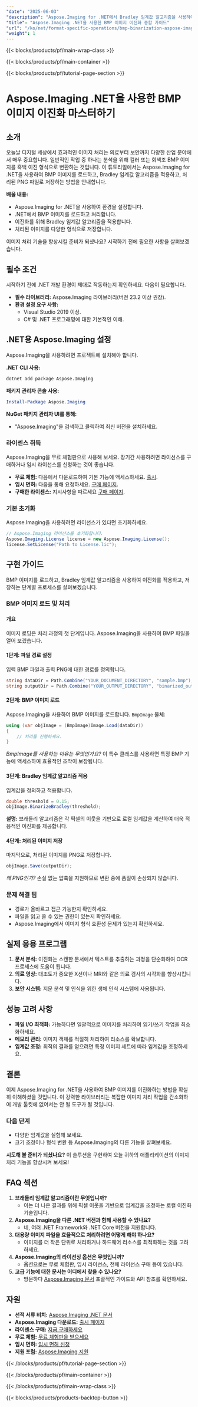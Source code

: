```yaml
---
"date": "2025-06-03"
"description": "Aspose.Imaging for .NET에서 Bradley 임계값 알고리즘을 사용하여 BMP 이미지를 이진화하는 방법을 알아보세요. 효율적인 이미지 처리를 위한 단계별 가이드를 따라해 보세요."
"title": "Aspose.Imaging .NET을 사용한 BMP 이미지 이진화 종합 가이드"
"url": "/ko/net/format-specific-operations/bmp-binarization-aspose-imaging-net/"
"weight": 1
---
```


{{< blocks/products/pf/main-wrap-class >}}

{{< blocks/products/pf/main-container >}}

{{< blocks/products/pf/tutorial-page-section >}}
# Aspose.Imaging .NET을 사용한 BMP 이미지 이진화 마스터하기

## 소개

오늘날 디지털 세상에서 효과적인 이미지 처리는 의료부터 보안까지 다양한 산업 분야에서 매우 중요합니다. 일반적인 작업 중 하나는 분석을 위해 컬러 또는 회색조 BMP 이미지를 흑백 이진 형식으로 변환하는 것입니다. 이 튜토리얼에서는 Aspose.Imaging for .NET을 사용하여 BMP 이미지를 로드하고, Bradley 임계값 알고리즘을 적용하고, 처리된 PNG 파일로 저장하는 방법을 안내합니다.

**배울 내용:**
- Aspose.Imaging for .NET을 사용하여 환경을 설정합니다.
- .NET에서 BMP 이미지를 로드하고 처리합니다.
- 이진화를 위해 Bradley 임계값 알고리즘을 적용합니다.
- 처리된 이미지를 다양한 형식으로 저장합니다.

이미지 처리 기술을 향상시킬 준비가 되셨나요? 시작하기 전에 필요한 사항을 살펴보겠습니다.

## 필수 조건

시작하기 전에 .NET 개발 환경이 제대로 작동하는지 확인하세요. 다음이 필요합니다.

- **필수 라이브러리:** Aspose.Imaging 라이브러리(버전 23.2 이상 권장).
- **환경 설정 요구 사항:**
  - Visual Studio 2019 이상.
  - C# 및 .NET 프로그래밍에 대한 기본적인 이해.

## .NET용 Aspose.Imaging 설정

Aspose.Imaging을 사용하려면 프로젝트에 설치해야 합니다.

**.NET CLI 사용:**

```bash
dotnet add package Aspose.Imaging
```

**패키지 관리자 콘솔 사용:**

```powershell
Install-Package Aspose.Imaging
```

**NuGet 패키지 관리자 UI를 통해:**
- "Aspose.Imaging"을 검색하고 클릭하여 최신 버전을 설치하세요.

### 라이센스 취득

Aspose.Imaging을 무료 체험판으로 사용해 보세요. 장기간 사용하려면 라이선스를 구매하거나 임시 라이선스를 신청하는 것이 좋습니다.

- **무료 체험:** 다음에서 다운로드하여 기본 기능에 액세스하세요. [출시](https://releases.aspose.com/imaging/net/).
- **임시 면허:** 다음을 통해 요청하세요. [구매 페이지](https://purchase.aspose.com/temporary-license/).
- **구매한 라이센스:** 지시사항을 따르세요 [구매 페이지](https://purchase.aspose.com/buy).

### 기본 초기화

Aspose.Imaging을 사용하려면 라이선스가 있다면 초기화하세요.

```csharp
// Aspose.Imaging 라이선스를 초기화합니다.
Aspose.Imaging.License license = new Aspose.Imaging.License();
license.SetLicense("Path to License.lic");
```

## 구현 가이드

BMP 이미지를 로드하고, Bradley 임계값 알고리즘을 사용하여 이진화를 적용하고, 저장하는 단계별 프로세스를 살펴보겠습니다.

### BMP 이미지 로드 및 처리

#### 개요

이미지 로딩은 처리 과정의 첫 단계입니다. Aspose.Imaging을 사용하여 BMP 파일을 열어 보겠습니다.

#### 1단계: 파일 경로 설정

입력 BMP 파일과 출력 PNG에 대한 경로를 정의합니다.

```csharp
string dataDir = Path.Combine("YOUR_DOCUMENT_DIRECTORY", "sample.bmp");
string outputDir = Path.Combine("YOUR_OUTPUT_DIRECTORY", "binarized_out.png");
```

#### 2단계: BMP 이미지 로드

Aspose.Imaging을 사용하여 BMP 이미지를 로드합니다. `BmpImage` 물체:

```csharp
using (var objImage = (BmpImage)Image.Load(dataDir))
{
    // 처리를 진행하세요.
}
```

*BmpImage를 사용하는 이유는 무엇인가요?* 이 특수 클래스를 사용하면 특정 BMP 기능에 액세스하여 효율적인 조작이 보장됩니다.

#### 3단계: Bradley 임계값 알고리즘 적용

임계값을 정의하고 적용합니다.

```csharp
double threshold = 0.15;
objImage.BinarizeBradley(threshold);
```

**설명:** 브래들리 알고리즘은 각 픽셀의 이웃을 기반으로 로컬 임계값을 계산하여 더욱 적응적인 이진화를 제공합니다.

#### 4단계: 처리된 이미지 저장

마지막으로, 처리된 이미지를 PNG로 저장합니다.

```csharp
objImage.Save(outputDir);
```

*왜 PNG인가?* 손실 없는 압축을 지원하므로 변환 중에 품질이 손상되지 않습니다.

### 문제 해결 팁

- 경로가 올바르고 접근 가능한지 확인하세요.
- 파일을 읽고 쓸 수 있는 권한이 있는지 확인하세요.
- Aspose.Imaging에서 이미지 형식 호환성 문제가 있는지 확인하세요.

## 실제 응용 프로그램

1. **문서 분석:** 이진화는 스캔한 문서에서 텍스트를 추출하는 과정을 단순화하여 OCR 프로세스에 도움이 됩니다.
2. **의료 영상:** 대조도가 중요한 X선이나 MRI와 같은 의료 검사의 시각화를 향상시킵니다.
3. **보안 시스템:** 지문 분석 및 인식을 위한 생체 인식 시스템에 사용됩니다.

## 성능 고려 사항

- **파일 I/O 최적화:** 가능하다면 일괄적으로 이미지를 처리하여 읽기/쓰기 작업을 최소화하세요.
- **메모리 관리:** 이미지 객체를 적절히 처리하여 리소스를 확보합니다.
- **임계값 조정:** 최적의 결과를 얻으려면 특정 이미지 세트에 따라 임계값을 조정하세요.

## 결론

이제 Aspose.Imaging for .NET을 사용하여 BMP 이미지를 이진화하는 방법을 확실히 이해하셨을 것입니다. 이 강력한 라이브러리는 복잡한 이미지 처리 작업을 간소화하여 개발 툴킷에 없어서는 안 될 도구가 될 것입니다.

### 다음 단계
- 다양한 임계값을 실험해 보세요.
- 크기 조정이나 형식 변환 등 Aspose.Imaging의 다른 기능을 살펴보세요.

**시도해 볼 준비가 되셨나요?** 이 솔루션을 구현하여 오늘 귀하의 애플리케이션의 이미지 처리 기능을 향상시켜 보세요!

## FAQ 섹션

1. **브래들리 임계값 알고리즘이란 무엇입니까?**
   - 이는 더 나은 결과를 위해 픽셀 이웃을 기반으로 임계값을 조정하는 로컬 이진화 기술입니다.
2. **Aspose.Imaging을 다른 .NET 버전과 함께 사용할 수 있나요?**
   - 네, 여러 .NET Framework와 .NET Core 버전을 지원합니다.
3. **대용량 이미지 파일을 효율적으로 처리하려면 어떻게 해야 하나요?**
   - 이미지를 더 작은 단위로 처리하거나 하드웨어 리소스를 최적화하는 것을 고려하세요.
4. **Aspose.Imaging의 라이선싱 옵션은 무엇입니까?**
   - 옵션으로는 무료 체험판, 임시 라이선스, 전체 라이선스 구매 등이 있습니다.
5. **고급 기능에 대한 문서는 어디에서 찾을 수 있나요?**
   - 방문하다 [Aspose.Imaging 문서](https://reference.aspose.com/imaging/net/) 포괄적인 가이드와 API 참조를 확인하세요.

## 자원
- **선적 서류 비치:** [Aspose.Imaging .NET 문서](https://reference.aspose.com/imaging/net/)
- **Aspose.Imaging 다운로드:** [출시 페이지](https://releases.aspose.com/imaging/net/)
- **라이센스 구매:** [지금 구매하세요](https://purchase.aspose.com/buy)
- **무료 체험:** [무료 체험판을 받으세요](https://releases.aspose.com/imaging/net/)
- **임시 면허:** [임시 면허 신청](https://purchase.aspose.com/temporary-license/)
- **지원 포럼:** [Aspose.Imaging 지원](https://forum.aspose.com/c/imaging/10)

{{< /blocks/products/pf/tutorial-page-section >}}

{{< /blocks/products/pf/main-container >}}

{{< /blocks/products/pf/main-wrap-class >}}

{{< blocks/products/products-backtop-button >}}